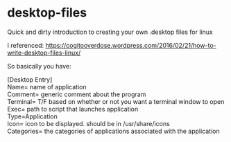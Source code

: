 # desktop-files
Quick and dirty introduction to creating your own .desktop files for linux


I referenced: https://cogitooverdose.wordpress.com/2016/02/21/how-to-write-desktop-files-linux/

So basically you have:

[Desktop Entry]  
Name= name of application  
Comment= generic comment about the program  
Terminal= T/F based on whether or not you want a terminal window to open  
Exec= path to script that launches application  
Type=Application  
Icon= icon to be displayed. should be in /usr/share/icons  
Categories= the categories of applications associated with the application
